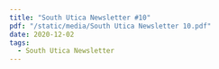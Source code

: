 ```yaml
---
title: "South Utica Newsletter #10"
pdf: "/static/media/South Utica Newsletter 10.pdf"
date: 2020-12-02
tags:
  - South Utica Newsletter
---
```

